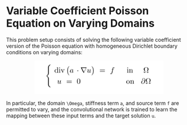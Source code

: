 # Variable Coefficient Poisson Equation on Varying Domains
This problem setup consists of solving the following variable coefficient version of the Poisson equation with homogeneous Dirichlet boundary conditions on varying domains:

<p align="center">
  <img width="350" src="../figures/Variable_Eq.png" style="margin: auto;">
</p>

In particular, the domain `\Omega`, stiffness term `a`, and source term `f` are permitted to vary, and the convolutional network is trained to learn the mapping between these input terms and the target solution `u`.

